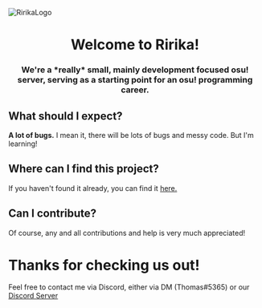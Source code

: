 ![RirikaLogo](https://ririka.pw/static/images/TextLogo1100x300.png)

<h1 align=center>Welcome to Ririka!</h1>

<h3 align=center>We're a *really* small, mainly development focused osu! server, serving as a starting point for an osu! programming career.</h3>

## What should I expect? ##

**A lot of bugs.** I mean it, there will be lots of bugs and messy code. But I'm learning!

## Where can I find this project? ##

If you haven't found it already, you can find it [here.](https://ririka.pw/home)

## Can I contribute? ##

Of course, any and all contributions and help is very much appreciated!

# Thanks for checking us out! #

Feel free to contact me via Discord, either via DM (Thomas#5365) or our [Discord Server](https://discord.gg/tDsr62etsP)
